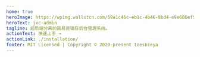 ```yaml
---
home: true
heroImage: https://wpimg.wallstcn.com/69a1c46c-eb1c-4b46-8bd4-e9e686ef5251.png
heroText: jxc-admin
tagline: 前后端分离的简易进销存后台管理系统。
actionText: 快速上手 →
actionLink: ./installation/
footer: MIT Licensed | Copyright © 2020-present toesbieya
---
```

